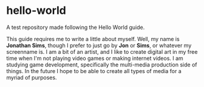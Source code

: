 # hello-world
A test repository made following the Hello World guide.

This guide requires me to write a little about myself. Well, my name is **Jonathan Sims**, though I prefer to just go by **Jon** or **Sims**, or whatever my 
screenname is. I am a bit of an artist, and I like to create digital art in my free time when I'm not playing video games or making internet videos. I am
studying game development, specifically the multi-media production side of things. In the future I hope to be able to create all types of media for a myriad of 
purposes.
